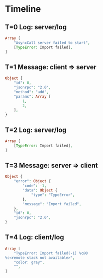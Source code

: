 # Timeline

## T=0 Log: server/log

```php
Array [
    "AsyncCall server failed to start",
    [TypeError: Import failed],
]
```

## T=1 Message: client => server

```php
Object {
    "id": 0,
    "jsonrpc": "2.0",
    "method": "add",
    "params": Array [
        1,
        2,
    ],
}
```

## T=2 Log: server/log

```php
Array [
    [TypeError: Import failed],
]
```

## T=3 Message: server => client

```php
Object {
    "error": Object {
        "code": -1,
        "data": Object {
            "type": "TypeError",
        },
        "message": "Import failed",
    },
    "id": 0,
    "jsonrpc": "2.0",
}
```

## T=4 Log: client/log

```php
Array [
    "TypeError: Import failed(-1) %c@0
%c<remote stack not available>",
    "color: gray",
    "",
]
```
